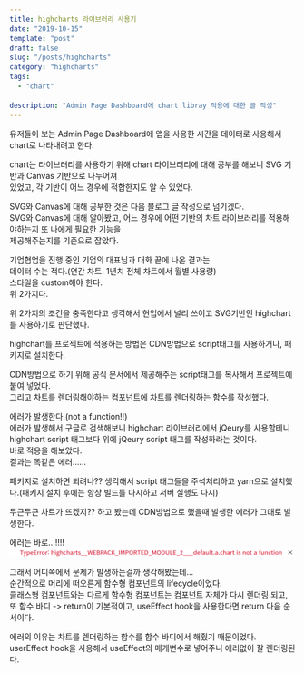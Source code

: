 ```yaml
---
title: highcharts 라이브러리 사용기
date: "2019-10-15"
template: "post"
draft: false
slug: "/posts/highcharts"
category: "highcharts"
tags:
  - "chart"

description: "Admin Page Dashboard에 chart libray 적용에 대한 글 작성"
---
```


유저들이 보는 Admin Page Dashboard에 앱을 사용한 시간을 데이터로 사용해서 chart로 나타내려고 한다.

chart는 라이브러리를 사용하기 위해 chart 라이브러리에 대해 공부를 해보니 SVG 기반과 Canvas 기반으로 나누어져  
있었고, 각 기반이 어느 경우에 적합한지도 알 수 있었다.

SVG와 Canvas에 대해 공부한 것은 다음 블로그 글 작성으로 넘기겠다.  
SVG와 Canvas에 대해 알아봤고, 어느 경우에 어떤 기반의 차트 라이브러리를 적용해야하는지 또 나에게 필요한 기능을  
제공해주는지를 기준으로 잡았다.

기업협업을 진행 중인 기업의 대표님과 대화 끝에 나온 결과는  
데이터 수는 적다.(연간 차트. 1년치 전체 차트에서 월별 사용량)  
스타일을 custom해야 한다.  
위 2가지다.

위 2가지의 조건을 충족한다고 생각해서 현업에서 널리 쓰이고 SVG기반인 highchart를 사용하기로 판단했다.

highchart를 프로젝트에 적용하는 방법은 CDN방법으로 script태그를 사용하거나, 패키지로 설치한다.

CDN방법으로 하기 위해 공식 문서에서 제공해주는 script태그를 복사해서 프로젝트에 붙여 넣었다.  
그리고 차트를 렌더링해야하는 컴포넌트에 차트를 렌더링하는 함수를 작성했다.

에러가 발생한다.(not a function!!)  
에러가 발생해서 구글로 검색해보니 highchart 라이브러리에서 jQeury를 사용할테니 highchart script 태그보다 위에 jQeury script 태그를 작성하라는 것이다.  
바로 적용을 해보았다.  
결과는 똑같은 에러......

패키지로 설치하면 되려나?? 생각해서 script 태그들을 주석처리하고 yarn으로 설치했다.(패키지 설치 후에는 항상 빌드를 다시하고 서버 실행도 다시)

두근두근 차트가 뜨겠지?? 하고 봤는데 CDN방법으로 했을때 발생한 에러가 그대로 발생한다.

에러는 바로...!!!!
![chart_error_img](/media/chart_error.png)

그래서 어디쪽에서 문제가 발생하는걸까 생각해봤는데...  
순간적으로 머리에 떠오른게 함수형 컴포넌트의 lifecycle이었다.  
클래스형 컴포넌트와는 다르게 함수형 컴포넌트는 컴포넌트 자체가 다시 렌더링 되고, 또 함수 바디 -> return이 기본적이고, useEffect hook을 사용한다면 return 다음 순서이다.

에러의 이유는 차트를 렌더링하는 함수를 함수 바디에서 해줬기 때문이었다.  
userEffect hook을 사용해서 useEffect의 매개변수로 넣어주니 에러없이 잘 렌더링된다.
